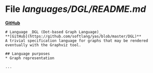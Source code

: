 # File _languages/DGL/README.md_
**[GitHub](https://github.com/softlang/yas/blob/master/languages/DGL/README.md)**
```
# Language _DGL (Dot-based Graph Language)_
**[GitHub](https://github.com/softlang/yas/blob/master/DGL)**
A trivial specification language for graphs that may be rendered eventually with the Graphviz tool.

## Language purposes
* Graph representation

...
```
